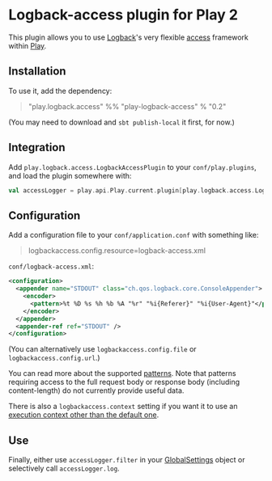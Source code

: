 # Logback-access plugin for Play 2

This plugin allows you to use [Logback](http://logback.qos.ch)'s very flexible [access](http://logback.qos.ch/access.html) framework within [Play](http://www.playframework.com).

## Installation

To use it, add the dependency:

> "play.logback.access" %% "play-logback-access" % "0.2"

(You may need to download and `sbt publish-local` it first, for now.)

## Integration

Add `play.logback.access.LogbackAccessPlugin` to your `conf/play.plugins`, and load the plugin somewhere with:

```scala
val accessLogger = play.api.Play.current.plugin[play.logback.access.LogbackAccessPlugin].map(_.api)
```

## Configuration

Add a configuration file to your `conf/application.conf` with something like:

> logbackaccess.config.resource=logback-access.xml

`conf/logback-access.xml`:

```xml
<configuration>
  <appender name="STDOUT" class="ch.qos.logback.core.ConsoleAppender">
    <encoder>
      <pattern>%t %D %s %h %b %A "%r" "%i{Referer}" "%i{User-Agent}"</pattern>
    </encoder>
  </appender>
  <appender-ref ref="STDOUT" />
</configuration>
```

(You can alternatively use `logbackaccess.config.file` or `logbackaccess.config.url`.)

You can read more about the supported [patterns](http://logback.qos.ch/manual/layouts.html#logback-access).
Note that patterns requiring access to the full request body or response body (including content-length) do not currently provide useful data.

There is also a `logbackaccess.context` setting if you want it to use an [execution context other than the default one](http://www.playframework.com/documentation/2.2.x/ThreadPools).

## Use

Finally, either use `accessLogger.filter` in your [GlobalSettings](http://www.playframework.com/documentation/2.2.x/ScalaHttpFilters) object or selectively call `accessLogger.log`.

